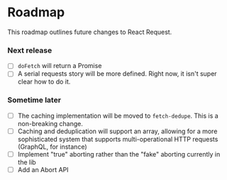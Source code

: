 # Roadmap

This roadmap outlines future changes to React Request.

### Next release

* [ ] `doFetch` will return a Promise
* [ ] A serial requests story will be more defined. Right now, it isn't super clear how to do it.

### Sometime later

* [ ] The caching implementation will be moved to `fetch-dedupe`. This is a non-breaking change.
* [ ] Caching and deduplication will support an array, allowing for a more sophisticated system that
      supports multi-operational HTTP requests (GraphQL, for instance)
* [ ] Implement "true" aborting rather than the "fake" aborting currently in the lib
* [ ] Add an Abort API
